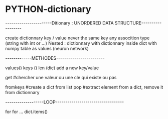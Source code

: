# PYTHON-dictionary


-----------------------Ditionary : UNORDERED DATA STRUCTURE------------------

create dictionnary key / value
never the same key
any assocition type (string with int or ...)
Nested : dictionnary with dictionnary inside
dict with numpy table as values (neuron network)

-------------METHODES------------------------

values()
keys ()
len (dic)
add a new key/value

get #chercher une valeur ou une cle qui existe ou pas

fromkeys #create a dict from list
pop #extract element from a dict, remove it from dictionnary

-------------------LOOP----------------------------------

for
for ... dict.items()
